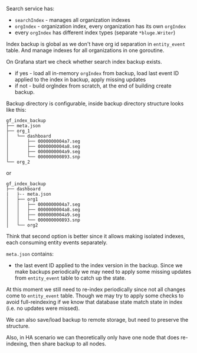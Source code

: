 Search service has:

* `searchIndex` - manages all organization indexes
* `orgIndex` - organization index, every organization has its own `orgIndex`
* every `orgIndex` has different index types (separate `*bluge.Writer`)

Index backup is global as we don't have org id separation in `entity_event` table. And manage indexes for all organizations in one goroutine.

On Grafana start we check whether search index backup exists.

* if yes - load all in-memory `orgIndex` from backup, load last event ID applied to the index in backup, apply missing updates
* if not - build orgIndex from scratch, at the end of building create backup.

Backup directory is configurable, inside backup directory structure looks like this:

```
gf_index_backup
├── meta.json
├── org_1
│   └── dashboard
│       ├── 0000000004a7.seg
│       ├── 0000000004a8.seg
│       ├── 0000000004a9.seg
│       └── 000000000893.snp
└── org_2
```

or

```
gf_index_backup
├── dashboard
|   ├-- meta.json
│   ├── org1
│   │   ├── 0000000004a7.seg
│   │   ├── 0000000004a8.seg
│   │   ├── 0000000004a9.seg
│   │   └── 000000000893.snp
│   └── org2
```

Think that second option is better since it allows making isolated indexes, each consuming entity events separately.

`meta.json` contains:

* the last event ID applied to the index version in the backup. Since we make backups periodically we may need to apply some missing updates from `entity_event` table to catch up the state. 

At this moment we still need to re-index periodically since not all changes come to `entity_event` table. Though we may try to apply some checks to avoid full-reindexing if we know that database state match state in index (i.e. no updates were missed).

We can also save/load backup to remote storage, but need to preserve the structure.

Also, in HA scenario we can theoretically only have one node that does re-indexing, then share backup to all nodes.
